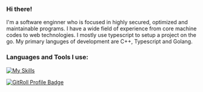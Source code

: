 ### Hi there! 

I'm a software enginner who is focused in highly secured, optimized and maintainable programs. I have a wide field of experience from core machine codes to web technologies. I mostly use typescript to setup a project on the go. My primary languges of development are C++, Typescript and Golang.


### Languages and Tools I use:
[![My Skills](https://skillicons.dev/icons?i=ts,svelte,go,cpp,python,lua,redis,mongodb,nodejs,deno,vscode,visualstudio,bash)](https://skillicons.dev)

<a href="https://gitroll.io/profile/uVBdv70Jg1afMVjYZ9lnfkv19bu23" target="_blank"><img src="https://gitroll.io/api/badges/profiles/v1/uVBdv70Jg1afMVjYZ9lnfkv19bu23" alt="GitRoll Profile Badge"/></a>
